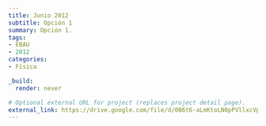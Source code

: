 ```yaml
---
title: Junio 2012
subtitle: Opción 1
summary: Opción 1.
tags:
- EBAU
- 2012
categories:
- Física

_build:
  render: never

# Optional external URL for project (replaces project detail page).
external_link: https://drive.google.com/file/d/0B6t6-aLmKtoLN0pPVllxcVpaWUU/view
---
```

